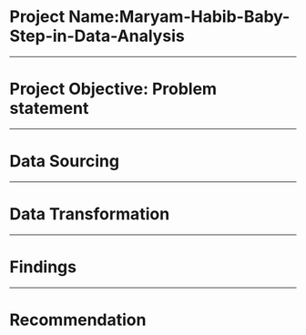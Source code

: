 # Project Name:Maryam-Habib-Baby-Step-in-Data-Analysis


---
# Project Objective: Problem statement


---
# Data Sourcing


---
# Data Transformation


---
# Findings


---
# Recommendation

